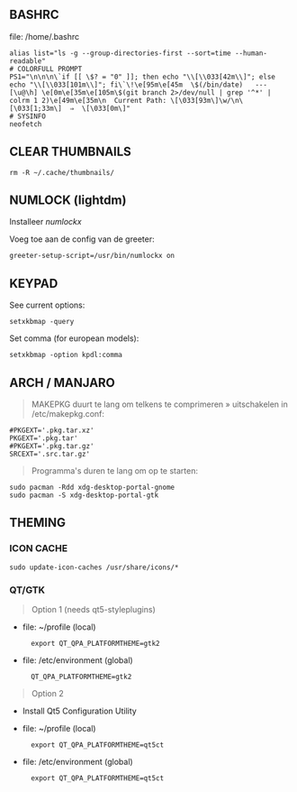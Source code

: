 ## BASHRC
file: /home/.bashrc

```
alias list="ls -g --group-directories-first --sort=time --human-readable"
# COLORFULL PROMPT
PS1="\n\n\n\`if [[ \$? = "0" ]]; then echo "\\[\\033[42m\\]"; else echo "\\[\\033[101m\\]"; fi\`\!\e[95m\e[45m  \$(/bin/date)   ---   [\u@\h] \e[0m\e[35m\e[105m\$(git branch 2>/dev/null | grep '^*' | colrm 1 2)\e[49m\e[35m\n  Current Path: \[\033[93m\]\w/\n\[\033[1;33m\]  ⇒  \[\033[0m\]"
# SYSINFO
neofetch
```



## CLEAR THUMBNAILS

`rm -R ~/.cache/thumbnails/`


## NUMLOCK (lightdm)

Installeer _numlockx_
    
Voeg toe aan de config van de greeter:

    greeter-setup-script=/usr/bin/numlockx on


## KEYPAD

See current options:

    setxkbmap -query
    
Set comma (for european models):

    setxkbmap -option kpdl:comma
    


## ARCH / MANJARO

> MAKEPKG duurt te lang om telkens te comprimeren » uitschakelen in /etc/makepkg.conf:
```
#PKGEXT='.pkg.tar.xz'
PKGEXT='.pkg.tar'
#PKGEXT='.pkg.tar.gz'
SRCEXT='.src.tar.gz'
```

> Programma's duren te lang om op te starten:
```
sudo pacman -Rdd xdg-desktop-portal-gnome
sudo pacman -S xdg-desktop-portal-gtk
```


## THEMING

### ICON CACHE
`sudo update-icon-caches /usr/share/icons/*`

### QT/GTK

> Option 1 (needs qt5-styleplugins)

* file: ~/profile (local)

        export QT_QPA_PLATFORMTHEME=gtk2
        
* file: /etc/environment (global)

        QT_QPA_PLATFORMTHEME=gtk2

> Option 2

* Install Qt5 Configuration Utility

* file: ~/profile (local)

        export QT_QPA_PLATFORMTHEME=qt5ct
        
* file: /etc/environment (global)

        export QT_QPA_PLATFORMTHEME=qt5ct
